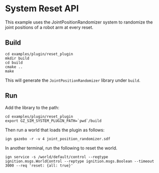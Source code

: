 # System Reset API

This example uses the JointPositionRandomizer system to randomize the joint 
positions of a robot arm at every reset.


## Build

~~~
cd examples/plugin/reset_plugin
mkdir build
cd build
cmake ..
make
~~~

This will generate the `JointPositionRandomizer` library under `build`.

## Run

Add the library to the path:

~~~
cd examples/plugin/reset_plugin
export GZ_SIM_SYSTEM_PLUGIN_PATH=`pwd`/build
~~~

Then run a world that loads the plugin as follows:

    ign gazebo -r -v 4 joint_position_randomizer.sdf

In another terminal, run the following to reset the world.

    ign service -s /world/default/control --reqtype ignition.msgs.WorldControl --reptype ignition.msgs.Boolean --timeout 3000 --req 'reset: {all: true}'
